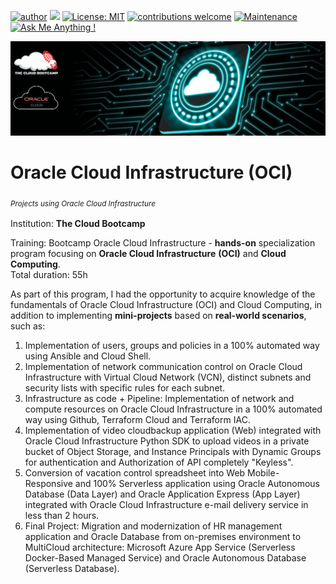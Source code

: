 [![author](https://img.shields.io/badge/author-GlaucioDrumond-red.svg)](https://www.linkedin.com/in/glaucio-drumond-1734a018b/) 
[![](https://img.shields.io/badge/python-3.7+-blue.svg)](https://www.python.org/downloads/release/python-365/) 
[![License: MIT](https://img.shields.io/badge/License-MIT-yellow.svg)](https://opensource.org/licenses/MIT) 
[![contributions welcome](https://img.shields.io/badge/contributions-welcome-brightgreen.svg?style=flat)](https://github.com/glauciodrumomnd/)
[![Maintenance](https://img.shields.io/badge/Maintained%3F-yes-green.svg)](https://GitHub.com/Naereen/StrapDown.js/graphs/commit-activity)
[![Ask Me Anything !](https://img.shields.io/badge/Ask%20me-anything-1abc9c.svg)](https://GitHub.com/Naereen/ama)
<p align="center">
  <img src="oci-banner.png" >
</p>

# Oracle Cloud Infrastructure (OCI)
<sub>*Projects using Oracle Cloud Infrastructure*<sub>
  
Institution: **The Cloud Bootcamp**


Training: Bootcamp Oracle Cloud Infrastructure - **hands-on** specialization program focusing on **Oracle Cloud Infrastructure** **(OCI)** and **Cloud Computing**.
<br>Total duration: 55h


As part of this program, I had the opportunity to acquire knowledge of the fundamentals of Oracle Cloud Infrastructure (OCI) and Cloud Computing, in addition to implementing **mini-projects** based on **real-world scenarios**, such as:


1. Implementation of users, groups and policies in a 100% automated way using Ansible and Cloud Shell.
2. Implementation of network communication control on Oracle Cloud Infrastructure with Virtual Cloud Network (VCN), distinct subnets and security lists with specific rules for each subnet.
3. Infrastructure as code + Pipeline: Implementation of network and compute resources on Oracle Cloud Infrastructure in a 100% automated way using Github, Terraform Cloud and Terraform IAC.
4. Implementation of video cloudbackup application (Web) integrated with Oracle Cloud Infrastructure Python SDK to upload videos in a private bucket of Object Storage, and Instance Principals with Dynamic Groups for authentication and Authorization of API completely "Keyless".
5. Conversion of vacation control spreadsheet into Web Mobile-Responsive and 100% Serverless application using Oracle Autonomous Database (Data Layer) and Oracle Application Express (App Layer) integrated with Oracle Cloud Infrastructure e-mail delivery service in less than 2 hours.
6. Final Project: Migration and modernization of HR management application and Oracle Database from on-premises environment to MultiCloud architecture: Microsoft Azure App Service (Serverless Docker-Based Managed Service) and Oracle Autonomous Database (Serverless Database).

